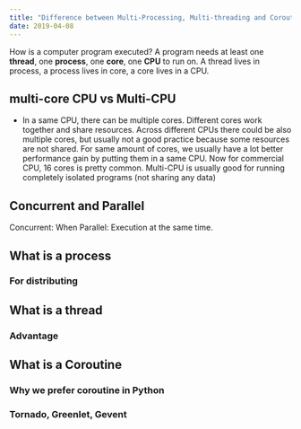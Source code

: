 ```yaml
---
title: "Difference between Multi-Processing, Multi-threading and Coroutine"
date: 2019-04-08
---
```

How is a computer program executed? A program needs at least one **thread**, one **process**, one **core**, one **CPU** to run on.
A thread lives in process, a process lives in core, a core lives in a CPU.
## multi-core CPU vs Multi-CPU
-  In a same CPU, there can be multiple cores. Different cores work together and share resources.
Across different CPUs there could be also multiple cores, but usually not a good practice because some resources are not shared. 
For same amount of cores, we usually have a lot better performance gain by putting them in a same CPU. Now for commercial CPU, 16 cores is pretty common. Multi-CPU is usually good for running completely isolated programs (not sharing any data)

## Concurrent and Parallel
Concurrent: When
Parallel: Execution at the same time.
## What is a process 
### For distributing
## What is a thread
### Advantage
## What is a Coroutine
### Why we prefer coroutine in Python
### Tornado, Greenlet, Gevent
<!--stackedit_data:
eyJoaXN0b3J5IjpbLTExNTc4NDQ3MiwtMTIyNjYwMTgzMywtNj
AxMTM1MjkwLDE5NzgxODgzMTQsNTg0MTYwNjBdfQ==
-->